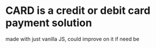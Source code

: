 # CARD is a credit or debit card payment solution 
made with just vanilla JS, could improve on it if
 need be
